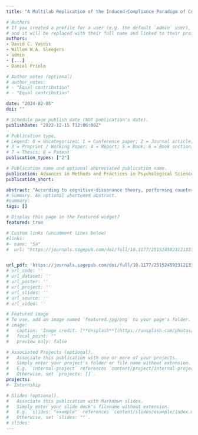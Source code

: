 ```yaml
---
title: "A Multilab Replication of the Induced-Compliance Paradigm of Cognitive Dissonance"

# Authors
# If you created a profile for a user (e.g. the default `admin` user), write the username (folder name) here 
# and it will be replaced with their full name and linked to their profile.
authors:
- David C. Vaidis
- Willem W.A. Sleegers
- admin
- [...]
- Daniel Priolo

# Author notes (optional)
# author_notes:
# - "Equal contribution"
# - "Equal contribution"

date: "2024-02-05"
doi: ""

# Schedule page publish date (NOT publication's date).
publishDate: "2022-12-15 T12:00:00Z"

# Publication type.
# Legend: 0 = Uncategorized; 1 = Conference paper; 2 = Journal article;
# 3 = Preprint / Working Paper; 4 = Report; 5 = Book; 6 = Book section;
# 7 = Thesis; 8 = Patent
publication_types: ["2"]

# Publication name and optional abbreviated publication name.
publication: Advances in Methods and Practices in Psychological Science
publication_short: 

abstract: "According to cognitive-dissonance theory, performing counterattitudinal behavior produces a state of dissonance that people are motivated to resolve, usually by changing their attitude to be in line with their behavior. One of the most popular experimental paradigms used to produce such attitude change is the induced-compliance paradigm. Despite its popularity, the replication crisis in social psychology and other fields, as well as methodological limitations associated with the paradigm, raise concerns about the robustness of classic studies in this literature. We therefore conducted a multilab constructive replication of the induced-compliance paradigm based on Croyle and Cooper (Experiment 1). In a total of 39 labs from 19 countries and 14 languages, participants (N = 4,898) were assigned to one of three conditions: writing a counterattitudinal essay under high choice, writing a counterattitudinal essay under low choice, or writing a neutral essay under high choice. The primary analyses failed to support the core hypothesis: No significant difference in attitude was observed after writing a counterattitudinal essay under high choice compared with low choice. However, we did observe a significant difference in attitude after writing a counterattitudinal essay compared with writing a neutral essay. Secondary analyses revealed the pattern of results to be robust to data exclusions, lab variability, and attitude assessment. Additional exploratory analyses were conducted to test predictions from cognitive-dissonance theory. Overall, the results call into question whether the induced-compliance paradigm provides robust evidence for cognitive dissonance."
# Summary. An optional shortened abstract.
#summary: 
tags: []

# Display this page in the Featured widget?
featured: true

# Custom links (uncomment lines below)
#links:
#- name: "Sa"
#  url: "https://journals.sagepub.com/doi/full/10.1177/25152459231213375"


url_pdf: 'https://journals.sagepub.com/doi/full/10.1177/25152459231213375'
# url_code: ''
# url_dataset: ''
# url_poster: ''
# url_project: ''
# url_slides: ''
# url_source: ''
# url_video: ''

# Featured image
# To use, add an image named `featured.jpg/png` to your page's folder. 
# image:
#   caption: 'Image credit: [**Unsplash**](https://unsplash.com/photos/pLCdAaMFLTE)'
#   focal_point: ""
#   preview_only: false

# Associated Projects (optional).
#   Associate this publication with one or more of your projects.
#   Simply enter your project's folder or file name without extension.
#   E.g. `internal-project` references `content/project/internal-project/index.md`.
#   Otherwise, set `projects: []`.
projects:
#- Internship

# Slides (optional).
#   Associate this publication with Markdown slides.
#   Simply enter your slide deck's filename without extension.
#   E.g. `slides: "example"` references `content/slides/example/index.md`.
#   Otherwise, set `slides: ""`.
# slides: 
---
```


<!-- {{% callout note %}}
Click the *Cite* button above to demo the feature to enable visitors to import publication metadata into their reference management software.
{{% /callout %}} -->

<!-- {{% callout note %}}
Create your slides in Markdown - click the *Slides* button to check out the example.
{{% /callout %}}

Supplementary notes can be added here, including [code, math, and images](https://wowchemy.com/docs/writing-markdown-latex/). -->

